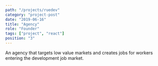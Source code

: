 ```yaml
---
path: "/projects/ruedev"
category: "project-post"
date: "2019-06-16"
title: "Agency"
role: "Founder"
tags: ["project", "react"]
position: "3"
---
```


An agency that targets low value markets and creates jobs for workers entering the development job market.